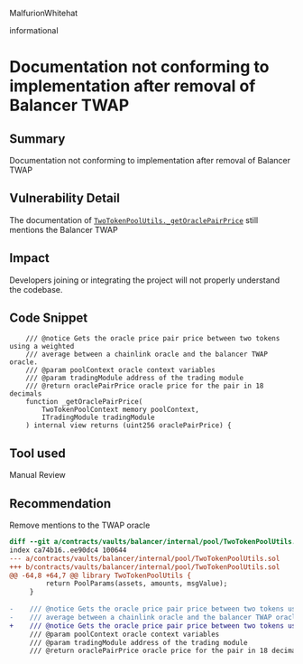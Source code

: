 MalfurionWhitehat

informational

# Documentation not conforming to implementation after removal of Balancer TWAP

## Summary

Documentation not conforming to implementation after removal of Balancer TWAP

## Vulnerability Detail

The documentation of [`TwoTokenPoolUtils._getOraclePairPrice`](https://github.com/notional-finance/leveraged-vaults/blob/d03be3ff991638a4782f6d10138e8d776563d31a/contracts/vaults/balancer/internal/pool/TwoTokenPoolUtils.sol#L68) still mentions the Balancer TWAP

## Impact

Developers joining or integrating the project will not properly understand the codebase. 

## Code Snippet

```solidity
    /// @notice Gets the oracle price pair price between two tokens using a weighted
    /// average between a chainlink oracle and the balancer TWAP oracle.
    /// @param poolContext oracle context variables
    /// @param tradingModule address of the trading module
    /// @return oraclePairPrice oracle price for the pair in 18 decimals
    function _getOraclePairPrice(
        TwoTokenPoolContext memory poolContext,
        ITradingModule tradingModule
    ) internal view returns (uint256 oraclePairPrice) {
```

## Tool used

Manual Review

## Recommendation

Remove mentions to the TWAP oracle

```diff
diff --git a/contracts/vaults/balancer/internal/pool/TwoTokenPoolUtils.sol b/contracts/vaults/balancer/internal/pool/TwoTokenPoolUtils.sol
index ca74b16..ee90dc4 100644
--- a/contracts/vaults/balancer/internal/pool/TwoTokenPoolUtils.sol
+++ b/contracts/vaults/balancer/internal/pool/TwoTokenPoolUtils.sol
@@ -64,8 +64,7 @@ library TwoTokenPoolUtils {
         return PoolParams(assets, amounts, msgValue);
     }
 
-    /// @notice Gets the oracle price pair price between two tokens using a weighted
-    /// average between a chainlink oracle and the balancer TWAP oracle.
+    /// @notice Gets the oracle price pair price between two tokens using the chainlink oracle.
     /// @param poolContext oracle context variables
     /// @param tradingModule address of the trading module
     /// @return oraclePairPrice oracle price for the pair in 18 decimals

```
